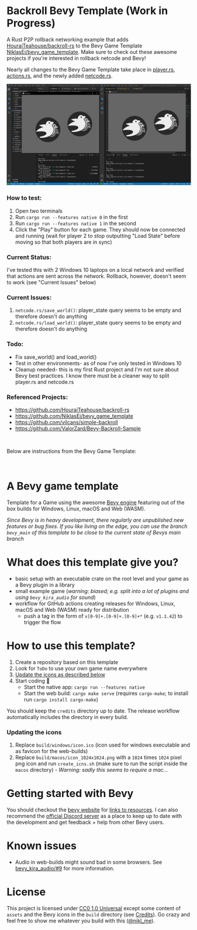 # Backroll Bevy Template (Work in Progress)

A Rust P2P rollback networking example that adds [HouraiTeahouse/backroll-rs](https://github.com/HouraiTeahouse/backroll-rs) to the Bevy Game Template [NiklasEi/bevy_game_template](https://github.com/NiklasEi/bevy_game_template). Make sure to check out these awesome projects if you're interested in rollback netcode and Bevy!

Nearly all changes to the Bevy Game Template take place in [player.rs](game_plugin/src/player.rs), [actions.rs](game_plugin/src/actions.rs), and the newly added [netcode.rs](game_plugin/src/netcode.rs).

![Example](running_example.PNG)

### How to test:

1. Open two terminals
2. Run `cargo run --features native 0` in the first
3. Run `cargo run --features native 1` in the second
4. Click the "Play" button for each game. They should now be connected and running (wait for player 2 to stop outputting "Load State" before moving so that both players are in sync)

### Current Status:

I've tested this with 2 Windows 10 laptops on a local network and verified that actions are sent across the network. Rollback, however, doesn't seem to work (see "Current Issues" below)

### Current Issues:

1. `netcode.rs/save_world()`: player_state query seems to be empty and therefore doesn't do anything
2. `netcode.rs/load_world()`: player_state query seems to be empty and therefore doesn't do anything

### Todo:

- Fix save_world() and load_world()
- Test in other environments- as of now I've only tested in Windows 10
- Cleanup needed- this is my first Rust project and I'm not sure about Bevy best practices. I know there must be a cleaner way to split player.rs and netcode.rs

### Referenced Projects:

- https://github.com/HouraiTeahouse/backroll-rs
- https://github.com/NiklasEi/bevy_game_template
- https://github.com/vilcans/simple-backroll
- https://github.com/ValorZard/Bevy-Backroll-Sample

<br />

Below are instructions from the Bevy Game Template:

<br />

# A Bevy game template

Template for a Game using the awesome [Bevy engine][bevy] featuring out of the box builds for Windows, Linux, macOS and Web (WASM).

_Since Bevy is in heavy development, there regularly are unpublished new features or bug fixes. If you like living on the edge, you can use the branch `bevy_main` of this template to be close to the current state of Bevys main branch_
 
# What does this template give you?
* basic setup with an executable crate on the root level and your game as a Bevy plugin in a library
* small example game (*warning: biased; e.g. split into a lot of plugins and using `bevy_kira_audio` for sound*)
* workflow for GitHub actions creating releases for Windows, Linux, macOS and Web (WASM) ready for distribution
    * push a tag in the form of `v[0-9]+.[0-9]+.[0-9]+*` (e.g. `v1.1.42`) to trigger the flow

# How to use this template?
 1. Create a repository based on this template
 2. Look for `ToDo` to use your own game name everywhere
 3. [Update the icons as described below](#updating-the-icons)
 4. Start coding :tada:
    * Start the native app: `cargo run --features native`
    * Start the web build: `cargo make serve` (requires `cargo-make`; to install run `cargo install cargo-make`)

You should keep the `credits` directory up to date. The release workflow automatically includes the directory in every build.
 
### Updating the icons
 1. Replace `build/windows/icon.ico` (icon used for windows executable and as favicon for the web-builds)
 2. Replace `build/macos/icon_1024x1024.png` with a `1024` times `1024` pixel png icon and run `create_icns.sh` (make sure to run the script inside the `macos` directory) - _Warning: sadly this seems to require a mac..._

# Getting started with Bevy

You should checkout the [bevy website][bevy] for [links to resources][bevy-learn]. I can also recommend the [official Discord server][bevy-discord] as a place to keep up to date with the development and get feedback + help from other Bevy users. 

# Known issues

*  Audio in web-builds might sound bad in some browsers. See [bevy_kira_audio/#9][firefox-sound-issue] for more information.

# License

This project is licensed under [CC0 1.0 Universal](LICENSE) except some content of `assets` and the Bevy icons in the `build` directory (see [Credits](credits/CREDITS.md)). Go crazy and feel free to show me whatever you build with this ([@nikl_me][nikl-twitter]).

[bevy]: https://bevyengine.org/
[bevy-learn]: https://bevyengine.org/learn/
[bevy-discord]: https://discord.gg/bevy
[nikl-twitter]: https://twitter.com/nikl_me
[firefox-sound-issue]: https://github.com/NiklasEi/bevy_kira_audio/issues/9
